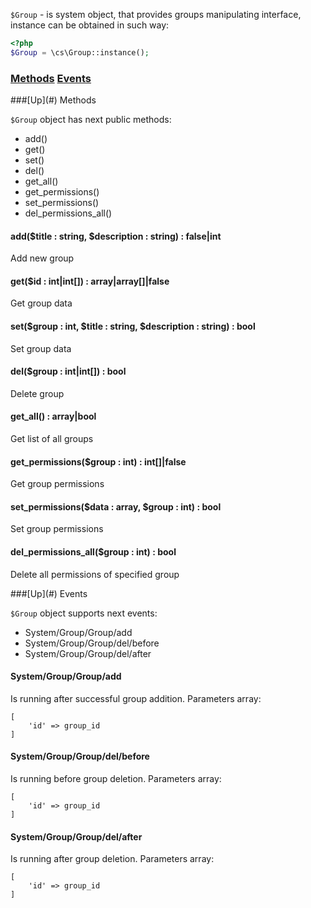 `$Group` - is system object, that provides groups manipulating interface, instance can be obtained in such way:
```php
<?php
$Group = \cs\Group::instance();
```

### [Methods](#methods) [Events](#events)

<a name="methods" />
###[Up](#) Methods

`$Group` object has next public methods:
* add()
* get()
* set()
* del()
* get_all()
* get_permissions()
* set_permissions()
* del_permissions_all()

#### add($title : string, $description : string) : false|int
Add new group

#### get($id : int|int[]) : array|array[]|false
Get group data

#### set($group : int, $title :  string, $description : string) : bool
Set group data

#### del($group : int|int[]) : bool
Delete group

#### get_all() : array|bool
Get list of all groups

#### get_permissions($group : int) : int[]|false
Get group permissions

#### set_permissions($data : array, $group : int) : bool
Set group permissions

#### del_permissions_all($group : int) : bool
Delete all permissions of specified group

<a name="events" />
###[Up](#) Events

`$Group` object supports next events:
* System/Group/Group/add
* System/Group/Group/del/before
* System/Group/Group/del/after

#### System/Group/Group/add
Is running after successful group addition. Parameters array:
```
[
    'id' => group_id
]
```

#### System/Group/Group/del/before
Is running before group deletion. Parameters array:
```
[
    'id' => group_id
]
```

#### System/Group/Group/del/after
Is running after group deletion. Parameters array:
```
[
    'id' => group_id
]
```
